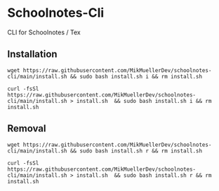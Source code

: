 # Schoolnotes-Cli
 CLI for Schoolnotes / Tex

## Installation
```
wget https://raw.githubusercontent.com/MikMuellerDev/schoolnotes-cli/main/install.sh && sudo bash install.sh i && rm install.sh
```
```
curl -fsSl https://raw.githubusercontent.com/MikMuellerDev/schoolnotes-cli/main/install.sh > install.sh  && sudo bash install.sh i && rm install.sh
```

## Removal
```
wget https://raw.githubusercontent.com/MikMuellerDev/schoolnotes-cli/main/install.sh && sudo bash install.sh r && rm install.sh
```
```
curl -fsSl https://raw.githubusercontent.com/MikMuellerDev/schoolnotes-cli/main/install.sh > install.sh  && sudo bash install.sh r && rm install.sh
```
